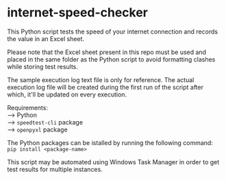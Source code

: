 # internet-speed-checker

This Python script tests the speed of your internet connection and records the value in an Excel sheet.

Please note that the Excel sheet present in this repo must be used and placed in the same folder as the Python script to avoid formatting clashes while storing test results.<br>

The sample execution log text file is only for reference. The actual execution log file will be created during the first run of the script after which, it'll be updated on every execution.

Requirements:<br>
--> Python<br>
--> `speedtest-cli` package<br>
--> `openpyxl` package

The Python packages can be istalled by running the following command:<br>
`pip install <package-name>`

This script may be automated using Windows Task Manager in order to get test results for multiple instances.
